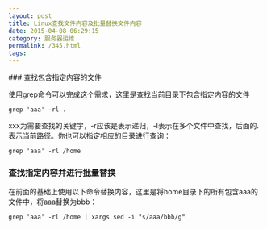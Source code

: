 ```yaml
---
layout: post
title: Linux查找文件内容及批量替换文件内容
date: 2015-04-08 06:29:15
category: 服务器运维
permalink: /345.html
tags:
---
```


<!--markdown-->### 查找包含指定内容的文件

使用grep命令可以完成这个需求，这里是查找当前目录下包含指定内容的文件

    grep 'aaa' -rl . 
    

xxx为需要查找的关键字，-r应该是表示递归，-l表示在多个文件中查找，后面的.表示当前路径。你也可以指定相应的目录进行查询：

    grep 'aaa' -rl /home 
    

### 查找指定内容并进行批量替换

在前面的基础上使用以下命令替换内容，这里是将home目录下的所有包含aaa的文件中，将aaa替换为bbb：

    grep 'aaa' -rl /home | xargs sed -i "s/aaa/bbb/g"